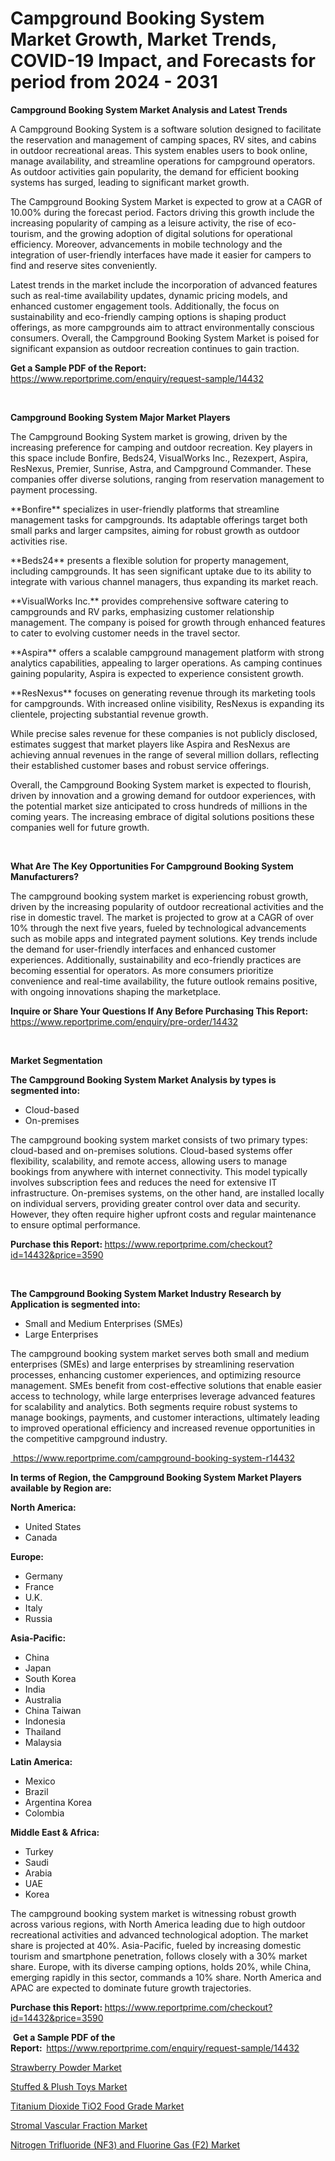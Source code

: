 <p><h1>Campground Booking System Market Growth, Market Trends, COVID-19 Impact, and Forecasts for period from 2024 - 2031</h1></p><p><strong>Campground Booking System Market Analysis and Latest Trends</strong></p>
<p><p>A Campground Booking System is a software solution designed to facilitate the reservation and management of camping spaces, RV sites, and cabins in outdoor recreational areas. This system enables users to book online, manage availability, and streamline operations for campground operators. As outdoor activities gain popularity, the demand for efficient booking systems has surged, leading to significant market growth.</p><p>The Campground Booking System Market is expected to grow at a CAGR of 10.00% during the forecast period. Factors driving this growth include the increasing popularity of camping as a leisure activity, the rise of eco-tourism, and the growing adoption of digital solutions for operational efficiency. Moreover, advancements in mobile technology and the integration of user-friendly interfaces have made it easier for campers to find and reserve sites conveniently.</p><p>Latest trends in the market include the incorporation of advanced features such as real-time availability updates, dynamic pricing models, and enhanced customer engagement tools. Additionally, the focus on sustainability and eco-friendly camping options is shaping product offerings, as more campgrounds aim to attract environmentally conscious consumers. Overall, the Campground Booking System Market is poised for significant expansion as outdoor recreation continues to gain traction.</p></p>
<p><strong>Get a Sample PDF of the Report:&nbsp;</strong> <a href="https://www.reportprime.com/enquiry/request-sample/14432?utm_campaign=1117&utm_medium=2&utm_source=Github&utm_content=ia&utm_term=29112024&utm_id=campground-booking-system">https://www.reportprime.com/enquiry/request-sample/14432</a></p>
<p>&nbsp;</p>
<p><strong>Campground Booking System Major Market Players</strong></p>
<p><p>The Campground Booking System market is growing, driven by the increasing preference for camping and outdoor recreation. Key players in this space include Bonfire, Beds24, VisualWorks Inc., Rezexpert, Aspira, ResNexus, Premier, Sunrise, Astra, and Campground Commander. These companies offer diverse solutions, ranging from reservation management to payment processing.</p><p>**Bonfire** specializes in user-friendly platforms that streamline management tasks for campgrounds. Its adaptable offerings target both small parks and larger campsites, aiming for robust growth as outdoor activities rise.</p><p>**Beds24** presents a flexible solution for property management, including campgrounds. It has seen significant uptake due to its ability to integrate with various channel managers, thus expanding its market reach.</p><p>**VisualWorks Inc.** provides comprehensive software catering to campgrounds and RV parks, emphasizing customer relationship management. The company is poised for growth through enhanced features to cater to evolving customer needs in the travel sector.</p><p>**Aspira** offers a scalable campground management platform with strong analytics capabilities, appealing to larger operations. As camping continues gaining popularity, Aspira is expected to experience consistent growth.</p><p>**ResNexus** focuses on generating revenue through its marketing tools for campgrounds. With increased online visibility, ResNexus is expanding its clientele, projecting substantial revenue growth.</p><p>While precise sales revenue for these companies is not publicly disclosed, estimates suggest that market players like Aspira and ResNexus are achieving annual revenues in the range of several million dollars, reflecting their established customer bases and robust service offerings.</p><p>Overall, the Campground Booking System market is expected to flourish, driven by innovation and a growing demand for outdoor experiences, with the potential market size anticipated to cross hundreds of millions in the coming years. The increasing embrace of digital solutions positions these companies well for future growth.</p></p>
<p>&nbsp;</p>
<p><strong>What Are The Key Opportunities For Campground Booking System Manufacturers?</strong></p>
<p><p>The campground booking system market is experiencing robust growth, driven by the increasing popularity of outdoor recreational activities and the rise in domestic travel. The market is projected to grow at a CAGR of over 10% through the next five years, fueled by technological advancements such as mobile apps and integrated payment solutions. Key trends include the demand for user-friendly interfaces and enhanced customer experiences. Additionally, sustainability and eco-friendly practices are becoming essential for operators. As more consumers prioritize convenience and real-time availability, the future outlook remains positive, with ongoing innovations shaping the marketplace.</p></p>
<p><strong>Inquire or Share Your Questions If Any Before Purchasing This Report:</strong> <a href="https://www.reportprime.com/enquiry/pre-order/14432?utm_campaign=1117&utm_medium=2&utm_source=Github&utm_content=ia&utm_term=29112024&utm_id=campground-booking-system">https://www.reportprime.com/enquiry/pre-order/14432</a></p>
<p>&nbsp;</p>
<p><strong>Market Segmentation</strong></p>
<p><strong>The Campground Booking System Market Analysis by types is segmented into:</strong></p>
<p><ul><li>Cloud-based</li><li>On-premises</li></ul></p>
<p><p>The campground booking system market consists of two primary types: cloud-based and on-premises solutions. Cloud-based systems offer flexibility, scalability, and remote access, allowing users to manage bookings from anywhere with internet connectivity. This model typically involves subscription fees and reduces the need for extensive IT infrastructure. On-premises systems, on the other hand, are installed locally on individual servers, providing greater control over data and security. However, they often require higher upfront costs and regular maintenance to ensure optimal performance.</p></p>
<p><strong>Purchase this Report:&nbsp;</strong><a href="https://www.reportprime.com/checkout?id=14432&price=3590&utm_campaign=1117&utm_medium=2&utm_source=Github&utm_content=ia&utm_term=29112024&utm_id=campground-booking-system">https://www.reportprime.com/checkout?id=14432&price=3590</a></p>
<p>&nbsp;</p>
<p><strong>The Campground Booking System Market Industry Research by Application is segmented into:</strong></p>
<p><ul><li>Small and Medium Enterprises (SMEs)</li><li>Large Enterprises</li></ul></p>
<p><p>The campground booking system market serves both small and medium enterprises (SMEs) and large enterprises by streamlining reservation processes, enhancing customer experiences, and optimizing resource management. SMEs benefit from cost-effective solutions that enable easier access to technology, while large enterprises leverage advanced features for scalability and analytics. Both segments require robust systems to manage bookings, payments, and customer interactions, ultimately leading to improved operational efficiency and increased revenue opportunities in the competitive campground industry.</p></p>
<p><a href="https://www.reportprime.com/campground-booking-system-r14432?utm_campaign=1117&utm_medium=2&utm_source=Github&utm_content=ia&utm_term=29112024&utm_id=campground-booking-system">&nbsp;https://www.reportprime.com/campground-booking-system-r14432</a></p>
<p><strong>In terms of Region, the Campground Booking System Market Players available by Region are:</strong></p>
<p>
    <p> <strong> North America: </strong>
        <ul>
            <li>United States</li>
            <li>Canada</li>
        </ul>
        </p> 
    <p> <strong> Europe: </strong>
        <ul>
            <li>Germany</li>
            <li>France</li>
            <li>U.K.</li>
            <li>Italy</li>
            <li>Russia</li>
        </ul>
        </p> 
    <p> <strong> Asia-Pacific: </strong>
        <ul>
            <li>China</li>
            <li>Japan</li>
            <li>South Korea</li>
            <li>India</li>
            <li>Australia</li>
            <li>China Taiwan</li>
            <li>Indonesia</li>
            <li>Thailand</li>
            <li>Malaysia</li>
        </ul>
        </p> 
    <p> <strong> Latin America: </strong>
        <ul>
            <li>Mexico</li>
            <li>Brazil</li>
            <li>Argentina Korea</li>
            <li>Colombia</li>
        </ul>
        </p> 
    <p> <strong> Middle East & Africa: </strong>
        <ul>
            <li>Turkey</li>
            <li>Saudi</li>
            <li>Arabia</li>
            <li>UAE</li>
            <li>Korea</li>
        </ul>
    </p>
    </p>
<p><p>The campground booking system market is witnessing robust growth across various regions, with North America leading due to high outdoor recreational activities and advanced technological adoption. The market share is projected at 40%. Asia-Pacific, fueled by increasing domestic tourism and smartphone penetration, follows closely with a 30% market share. Europe, with its diverse camping options, holds 20%, while China, emerging rapidly in this sector, commands a 10% share. North America and APAC are expected to dominate future growth trajectories.</p></p>
<p><strong>Purchase this Report: </strong><a href="https://www.reportprime.com/checkout?id=14432&price=3590&utm_campaign=1117&utm_medium=2&utm_source=Github&utm_content=ia&utm_term=29112024&utm_id=campground-booking-system">https://www.reportprime.com/checkout?id=14432&price=3590</a></p>
<p>&nbsp;<strong>Get a Sample PDF of the Report:&nbsp;&nbsp;</strong><a href="https://www.reportprime.com/enquiry/request-sample/14432?utm_campaign=1117&utm_medium=2&utm_source=Github&utm_content=ia&utm_term=29112024&utm_id=campground-booking-system">https://www.reportprime.com/enquiry/request-sample/14432</a></p>
<p><strong></strong></p>
<p><p><a href="https://www.linkedin.com/pulse/strawberry-powdermarkets-62-cagr-analysis-projecting-extraordinary-7vd9e?utm_campaign=1117&utm_medium=2&utm_source=Github&utm_content=ia&utm_term=29112024&utm_id=campground-booking-system">Strawberry Powder Market</a></p><p><a href="https://www.linkedin.com/pulse/stuffed-plush-toys-market-pulse-144-expansion-blueprint-nz7lc?utm_campaign=1117&utm_medium=2&utm_source=Github&utm_content=ia&utm_term=29112024&utm_id=campground-booking-system">Stuffed & Plush Toys Market</a></p><p><a href="https://issuu.com/reportprime-2/docs/titanium-dioxide-tio2-food-grade-market-size-2030.?utm_campaign=1117&utm_medium=2&utm_source=Github&utm_content=ia&utm_term=29112024&utm_id=campground-booking-system">Titanium Dioxide TiO2 Food Grade Market</a></p><p><a href="https://www.linkedin.com/pulse/growth-segmentation-11-cagr-forecast-stromal-vascular-fraction-sd4be?utm_campaign=1117&utm_medium=2&utm_source=Github&utm_content=ia&utm_term=29112024&utm_id=campground-booking-system">Stromal Vascular Fraction Market</a></p><p><a href="https://issuu.com/reportprime-2/docs/nitrogen-trifluoride-nf3-and-fluorine-gas-f2-marke?utm_campaign=1117&utm_medium=2&utm_source=Github&utm_content=ia&utm_term=29112024&utm_id=campground-booking-system">Nitrogen Trifluoride (NF3) and Fluorine Gas (F2) Market</a></p></p>